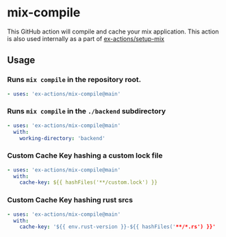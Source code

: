 # mix-compile

<!--AUTO-->

This GitHub action will compile and cache your mix application. This action is
also used internally as a part of
[ex-actions/setup-mix](https://github.com/ex-actions/setup-mix)

## Usage

### Runs `mix compile` in the repository root.

```yml
- uses: 'ex-actions/mix-compile@main'
```

### Runs `mix compile` in the `./backend` subdirectory

```yml
- uses: 'ex-actions/mix-compile@main'
  with:
    working-directory: 'backend'
```

### Custom Cache Key hashing a custom lock file

```yml
- uses: 'ex-actions/mix-compile@main'
  with:
    cache-key: ${{ hashFiles('**/custom.lock') }}
```

### Custom Cache Key hashing rust srcs

```yml
- uses: 'ex-actions/mix-compile@main'
  with:
    cache-key: '${{ env.rust-version }}-${{ hashFiles('**/*.rs') }}'
```
